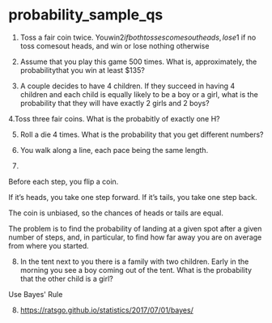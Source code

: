 # probability_sample_qs


1. Toss a fair coin twice. Youwin$2 if both tosses comes out heads,lose$1 if no toss comesout heads, and win or lose nothing otherwise

2. Assume that you play this game 500 times. What is, approximately, the probabilitythat you win at least $135?

3. A couple decides to have 4 children. If they succeed in having 4 children and each child is equally likely to be a boy or a girl, what is the probability that they will have exactly 2 girls and 2 boys?

4.Toss three fair coins. What is the probabitly of exactly one H?

5. Roll a die 4 times. What is the probability that you get different numbers?

6. You walk along a line, each pace being the same length.

7. 
Before each step, you flip a coin.

If it’s heads, you take one step forward.  If it’s tails, you take one step back. 

The coin is unbiased, so the chances of heads or tails are equal.

The problem is to find the probability of landing at a given spot after a given number of steps, and, in particular, to find how far away you are on average from where you started.

8. In the tent next to you there is a family with two children. Early in the morning you see a boy coming out of the tent. What is the probability that the other child is a girl?

Use Bayes' Rule

8. https://ratsgo.github.io/statistics/2017/07/01/bayes/
